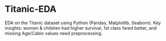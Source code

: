 # Titanic-EDA
EDA on the Titanic dataset using Python (Pandas, Matplotlib, Seaborn). Key insights: women &amp; children had higher survival, 1st class fared better, and missing Age/Cabin values need preprocessing.
